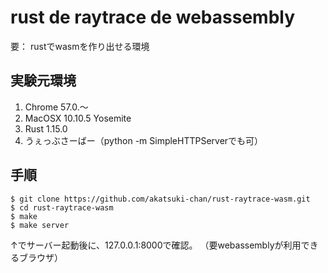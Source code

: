 # rust de raytrace de webassembly

要： rustでwasmを作り出せる環境

## 実験元環境
1. Chrome 57.0.〜
1. MacOSX 10.10.5 Yosemite
1. Rust 1.15.0
1. うぇっぶさーばー（python -m SimpleHTTPServerでも可）

## 手順

```
$ git clone https://github.com/akatsuki-chan/rust-raytrace-wasm.git
$ cd rust-raytrace-wasm
$ make
$ make server
```

↑でサーバー起動後に、127.0.0.1:8000で確認。
（要webassemblyが利用できるブラウザ）
